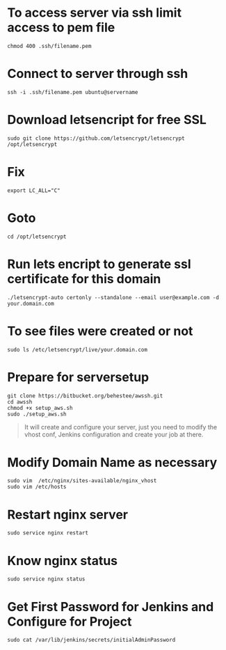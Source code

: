 # To access server via ssh limit access to pem file
```shell
chmod 400 .ssh/filename.pem 
```

# Connect to server through ssh
```shell
ssh -i .ssh/filename.pem ubuntu@servername
```

# Download letsencript for free SSL
```shell
sudo git clone https://github.com/letsencrypt/letsencrypt /opt/letsencrypt
```

# Fix
```shell
export LC_ALL="C"
```


# Goto 
```shell
cd /opt/letsencrypt
```

# Run lets encript to generate ssl certificate for this domain
```shell
./letsencrypt-auto certonly --standalone --email user@example.com -d your.domain.com
```

# To see files were created or not
```shell
sudo ls /etc/letsencrypt/live/your.domain.com
```

# Prepare for serversetup
```shell
git clone https://bitbucket.org/behestee/awssh.git
cd awssh
chmod +x setup_aws.sh
sudo ./setup_aws.sh
```
> It will create and configure your server, just you need to modify the vhost conf, Jenkins configuration 
> and create your job at there.

# Modify Domain Name as necessary
```shell
sudo vim  /etc/nginx/sites-available/nginx_vhost
sudo vim /etc/hosts
```

# Restart nginx server

```shell
sudo service nginx restart
```

# Know nginx status

```shell
sudo service nginx status
```

# Get First Password for Jenkins and Configure for Project
```shell
sudo cat /var/lib/jenkins/secrets/initialAdminPassword
```


